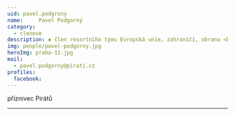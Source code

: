 ```yaml
---
uid: pavel.podgrony
name:     Pavel Podgorný
category:
  - clenove
description: ▪ člen resortního týmu Evropská unie, zahraničí, obrana <br> ▪ předseda místního expertního týmu - finance, majetek a podpora podnikání člen <br> ▪ Finanční komise  
img: people/pavel-podgorny.jpg
heroImg: praha-11.jpg
mail:
  - pavel.podgorny@pirati.cz
profiles:
  facebook:
---
```


příznivec Pirátů




---
